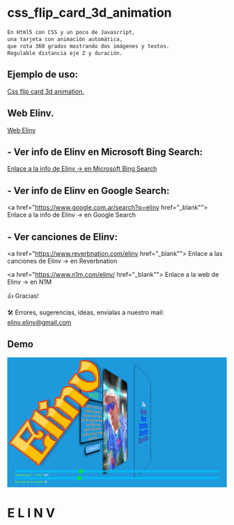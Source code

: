 # css_flip_card_3d_animation
    En Html5 con CSS y un poco de Javascript, 
    una tarjeta con animación automática, 
    que rota 360 grados mostrando dos imágenes y textos. 
    Regulable distancia eje Z y duración.

## Ejemplo de uso:
<a href="https://www.elinv.musica.ar/github/cssflipcardanima/" href="_blank">
   Css flip card 3d animation.
</a>

## Web Elinv.
<a href="https://elinv.musica.ar">
   Web Elinv
</a>

## - Ver info de Elinv en Microsoft Bing Search:

<a href="https://www.bing.com/search?q=elinv" href="_blank">
   Enlace a la info de Elinv  -> en Microsoft Bing Search
</a>

## - Ver info de Elinv en Google Search:

<a href="https://www.google.com.ar/search?q=elinv href="_blank"">
   Enlace a la info de Elinv  -> en Google Search
</a>

## - Ver canciones de Elinv:

<a href="https://www.reverbnation.com/elinv href="_blank"">
   Enlace a las canciones de Elinv  -> en Reverbnation
</a>

<a href="https://www.n1m.com/elinv/ href="_blank"">
   Enlace a la web de Elinv  -> en N1M
</a>

👍 Gracias!

🛠️ Errores, sugerencias, ideas, envialas a nuestro mail: <elinv.elinv@gmail.com>

## 	Demo
![demo](./capturadepantalla.jpg)

# E L I N V

